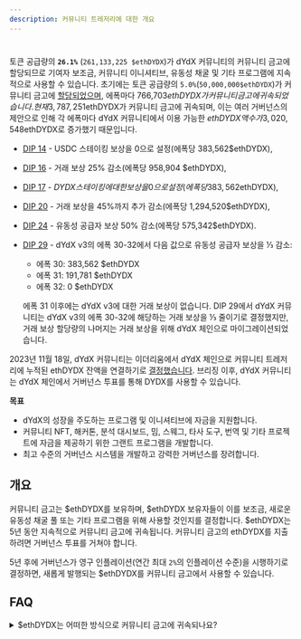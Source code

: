 ```yaml
---
description: 커뮤니티 트레저리에 대한 개요
---
```


#

토큰 공급량의 **`26.1%`** (`261,133,225 $ethDYDX`)가 dYdX 커뮤니티의 커뮤니티 금고에 할당되므로 기여자 보조금, 커뮤니티 이니셔티브, 유동성 채굴 및 기타 프로그램에 지속적으로 사용할 수 있습니다. 초기에는 토큰 공급량의 `5.0%`(`50,000,000$ethDYDX`)가 커뮤니티 금고에 [할당되었으며](https://docs.dydx.community/dydx-governance/start-here/dydx-allocations), 에폭마다 766,703$ethDYDX가 커뮤니티 금고에 귀속되었습니다. 현재 3,787,251$ethDYDX가 커뮤니티 금고에 귀속되며, 이는 여러 거버넌스의 제안으로 인해 각 에폭마다 dYdX 커뮤니티에서 이용 가능한 $ethDYDX 액수가 3,020,548$ethDYDX로 증가했기 때문입니다.

* [DIP 14](https://dydx.community/dashboard/proposal/7) - USDC 스테이킹 보상을 0으로 설정(에폭당 383,562$ethDYDX),
* [DIP 16](https://dydx.community/dashboard/proposal/8) - 거래 보상 25% 감소(에폭당 958,904 $ethDYDX),
* [DIP 17](https://dydx.community/dashboard/proposal/9) - $DYDX 스테이킹에 대한 보상을 0으로 설정(에폭당 383,562$ethDYDX),
* [DIP 20](https://dydx.community/dashboard/proposal/11) - 거래 보상을 45%까지 추가 감소(에폭당 1,294,520$ethDYDX),
* [DIP 24](https://github.com/dydxfoundation/dip/blob/master/content/dips/DIP-24.md) - 유동성 공급자 보상 50% 감소(에폭당 575,342$ethDYDX).
*   [DIP 29](https://dydx.community/dashboard/proposal/16) - dYdX v3의 에폭 30-32에서 다음 값으로 유동성 공급자 보상을 ⅓ 감소:

    * 에폭 30: 383,562 $ethDYDX
    * 에폭 31: 191,781 $ethDYDX
    * 에폭 32: 0 $ethDYDX

    에폭 31 이후에는 dYdX v3에 대한 거래 보상이 없습니다. DIP 29에서 dYdX 커뮤니티는 dYdX v3의 에폭 30-32에 해당하는 거래 보상을 ⅓ 줄이기로 결정했지만, 거래 보상 할당량의 나머지는 거래 보상을 위해 dYdX 체인으로 마이그레이션되었습니다.

2023년 11월 18일, dYdX 커뮤니티는 이더리움에서 dYdX 체인으로 커뮤니티 트레저리에 누적된 ethDYDX 잔액을 연결하기로 [결정했습니다](https://dydx.community/dashboard/proposal/16). 브리징 이후, dYdX 커뮤니티는 dYdX 체인에서 거버넌스 투표를 통해 DYDX를 사용할 수 있습니다.



**목표**

* dYdX의 성장을 주도하는 프로그램 및 이니셔티브에 자금을 지원합니다.
* 커뮤니티 NFT, 해커톤, 분석 대시보드, 밈, 스웨그, 타사 도구, 번역 및 기타 프로젝트에 자금을 제공하기 위한 그랜트 프로그램을 개발합니다.
* 최고 수준의 거버넌스 시스템을 개발하고 강력한 거버넌스를 장려합니다.

## 개요

커뮤니티 금고는 $ethDYDX를 보유하며, $ethDYDX 보유자들이 이를 보조금, 새로운 유동성 채굴 풀 또는 기타 프로그램을 위해 사용할 것인지를 결정합니다. $ethDYDX는 5년 동안 지속적으로 커뮤니티 금고에 귀속됩니다. 커뮤니티 금고의 ethDYDX를 지출하려면 거버넌스 투표를 거쳐야 합니다.

5년 후에 거버넌스가 영구 인플레이션(연간 최대 `2%`의 인플레이션 수준)을 시행하기로 결정하면, 새롭게 발행되는 $ethDYDX를 커뮤니티 금고에서 사용할 수 있습니다.

## FAQ

<details>

<summary>$ethDYDX는 어떠한 방식으로 커뮤니티 금고에 귀속되나요?</summary>

이전에는 커뮤니티 트레저리 베스터(자세한 내용은 [여기](https://docs.dydx.community/dydx-governance/resources/technical-overview#governance-architecture-overview)를 참조)가 매 초마다 커뮤니티 트레저리에 [`0.3169242627`](tel:03169242627) $ethDYDX를 부여했습니다. $ethDYDX가 귀속되면 커뮤니티 트레저리 베스터에서 `claim` 함수를 호출하여 귀속된 $ethDYDX를 커뮤니티 트레저리로 이전합니다. dYdX 커뮤니티 회원이라면 누구나 [여기에서](https://etherscan.io/address/0x08a90Fe0741B7DeF03fB290cc7B273F1855767D8#writeContract) Etherscan의 `claim` 함수를 호출할 수 있으며(가스 수수료를 위해 ETH 필요), 이로써 커뮤니티 트레저리 베스터를 통해 귀속된 $DYDX를 커뮤니티 금고로 이동시킬 수 있습니다.

dYdX 커뮤니티의 커뮤니티 재무 관리에 대한 자세한 내용은 dYdX 재단의 [이용 약관](https://dydx.foundation/terms)을 참조하십시오.

![](../.gitbook/assets/image.png)

</details>


